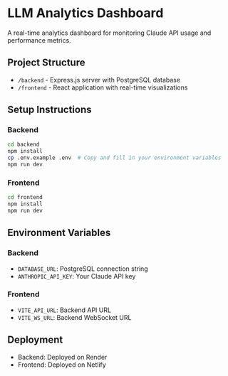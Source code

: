 # LLM Analytics Dashboard

A real-time analytics dashboard for monitoring Claude API usage and performance metrics.

## Project Structure
- `/backend` - Express.js server with PostgreSQL database
- `/frontend` - React application with real-time visualizations

## Setup Instructions

### Backend
```bash
cd backend
npm install
cp .env.example .env  # Copy and fill in your environment variables
npm run dev
```

### Frontend
```bash
cd frontend
npm install
npm run dev
```

## Environment Variables

### Backend
- `DATABASE_URL`: PostgreSQL connection string
- `ANTHROPIC_API_KEY`: Your Claude API key

### Frontend
- `VITE_API_URL`: Backend API URL
- `VITE_WS_URL`: Backend WebSocket URL

## Deployment
- Backend: Deployed on Render
- Frontend: Deployed on Netlify